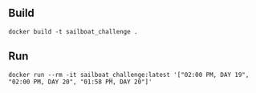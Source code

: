 
## Build
`docker build -t sailboat_challenge .`

## Run
`docker run --rm -it sailboat_challenge:latest '["02:00 PM, DAY 19", "02:00 PM, DAY 20", "01:58 PM, DAY 20"]'`
